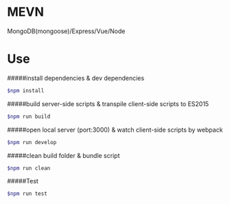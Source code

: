# MEVN
MongoDB(mongoose)/Express/Vue/Node

# Use

#####install dependencies & dev dependencies
```bash
$npm install
```

#####build server-side scripts & transpile client-side scripts to ES2015
```bash
$npm run build
```

#####open local server (port:3000) & watch client-side scripts by webpack
```bash
$npm run develop
```

#####clean build folder & bundle script
```bash
$npm run clean
```

#####Test
```bash
$npm run test
```

